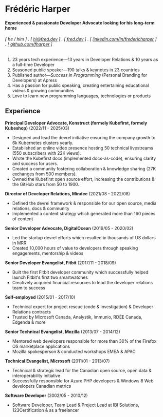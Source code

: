 # Frédéric Harper

#### Experienced & passionate Developer Advocate looking for his **long-term** home

###### [ he / him ] . [ [hi@fred.dev](mailto:hi@fred.dev) ] . [ [fred.dev](https://fred.dev) ] . [ [linkedin.com/in/fredericharper](https://linkedin.com/in/fredericharper) ] . [ [github.com/fharper](https://github.com/fharper) ]

1. 23 years tech experience—13 years in Developer Relations & 10 years as a full-time Developer
2. Seasoned public speaker—190 talks & keynotes in 23 countries
3. Published author—_Success in Programming_ (Personal Branding for Developers) at Apress
4. Has a passion for public speaking, creating entertaining educational videos & growing communities
5. Love to learn new programming languages, technologies or products

## Experience

**Principal Developer Advocate, Konstruct (formely Kubefirst, formely Kubeshop)** (2022/11 - 2025/03)

- Designed and lead the devrel initiative ensuring the company growth to 6k Kubernetes clusters yearly.
- Established an online video presence hosting 50 technical livestreams (550 subscribers with 22K views).
- Wrote the Kubefirst docs (implemented docs-as-code), ensuring clarity and success for users.
- Created a community fostering collaboration & knowledge sharing (27K exchanges from 500 members).
- Owned the Kubefirst open source effort, increasing the contributions & the GitHub stars from 50 to 1900.

**Director of Developer Relations, Mindee** (2021/08 - 2022/08)

- Defined the devrel framework & responsible for our open source, media relations, docs & community
- Implemented a content strategy which generated more than 160 pieces of content

**Senior Developer Advocate, DigitalOcean** (2019/05 - 2020/02)

- Led the startup devrel efforts which resulted in thousands of US dollars in MRR
- Created 10,000 hours of value to developers through speaking engagements, mentorship & videos

**Senior Developer Evangelist, Fitbit** (2017/11 - 2018/09)

- Built the first Fitbit developer community which successfully helped launch Fitbit's first two smartwatches
- Creatively acquired financial resources to lead the developer relations team to success

**Self-employed** (2015/01 - 2017/10)

- Technical expert for project rescue (code & investigation) & Developer Relations contracts
- Trusted by Microsoft Canada, Analystik, Immunio, RDÉE Canada, Edgenda & more

**Senior Technical Evangelist, Mozilla** (2013/07 - 2014/12)

- Mentored web developers responsible for more than 30% of the Firefox OS marketplace applications
- Mozilla spokesperson & conducted workshops EMEA & APAC

**Technical Evangelist, Microsoft** (2011/01 - 2013/07)

- Technical & strategic lead for the Canadian open source, open data & interoperability initiative
- Successfully responsible for Azure PHP developers & Windows 8 Web developers Canadian metrics

**Software Developer** (2002/05 - 2010/12)

- Software Developer, Team Lead & Project Lead at IBI Solutions, 123Certification & as a freelancer
